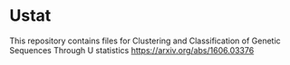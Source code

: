 # Ustat
This repository contains files for Clustering and Classification of Genetic Sequences Through U statistics https://arxiv.org/abs/1606.03376 

